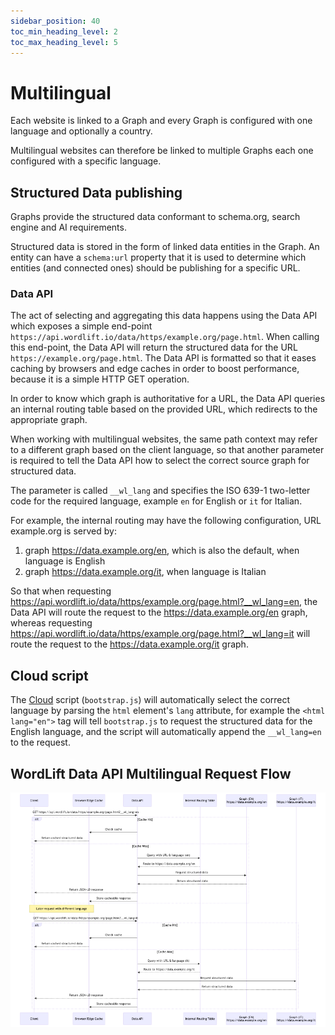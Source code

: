 ```yaml
---
sidebar_position: 40
toc_min_heading_level: 2
toc_max_heading_level: 5
---
```


# Multilingual

Each website is linked to a Graph and every Graph is configured with one language and optionally a country.

Multilingual websites can therefore be linked to multiple Graphs each one configured with a specific language.

## Structured Data publishing

Graphs provide the structured data conformant to schema.org, search engine and AI requirements.

Structured data is stored in the form of linked data entities in the Graph. An entity can have a `schema:url` property that it is used to determine which entities (and connected ones) should be publishing for a specific URL.

### Data API

The act of selecting and aggregating this data happens using the Data API which exposes a simple end-point `https://api.wordlift.io/data/https/example.org/page.html`. When calling this end-point, the Data API will return the structured data for the URL `https://example.org/page.html`. The Data API is formatted so that it eases caching by browsers and edge caches in order to boost performance, because it is a simple HTTP GET operation.

In order to know which graph is authoritative for a URL, the Data API queries an internal routing table based on the provided URL, which redirects to the appropriate graph.

When working with multilingual websites, the same path context may refer to a different graph based on the client language, so that another parameter is required to tell the Data API how to select the correct source graph for structured data.

The parameter is called `__wl_lang` and specifies the ISO 639-1 two-letter code for the required language, example `en` for English or `it` for Italian.

For example, the internal routing may have the following configuration, URL example.org is served by:

1. graph <https://data.example.org/en>, which is also the default, when language is English
1. graph <https://data.example.org/it>, when language is Italian

So that when requesting <https://api.wordlift.io/data/https/example.org/page.html?__wl_lang=en>, the Data API will route the request to the <https://data.example.org/en> graph, whereas requesting <https://api.wordlift.io/data/https/example.org/page.html?__wl_lang=it> will route the request to the <https://data.example.org/it> graph.

## Cloud script

The [Cloud](/cloud) script (`bootstrap.js`) will automatically select the correct language by parsing the `html` element's `lang` attribute, for example the `<html lang="en">` tag will tell `bootstrap.js` to request the structured data for the English language, and the script will automatically append the `__wl_lang=en` to the request.

## WordLift Data API Multilingual Request Flow

![Flowchart](./images/multilingual_sequence.png)

